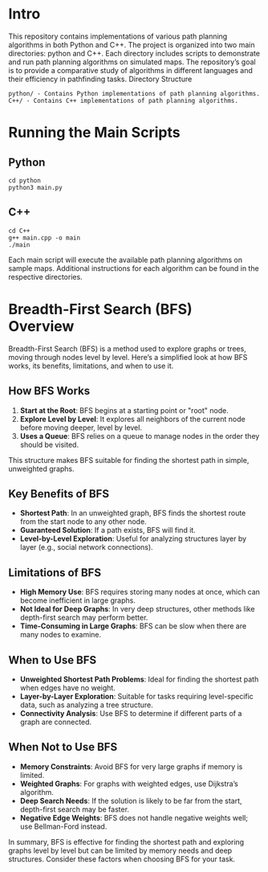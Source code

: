 # Intro

This repository contains implementations of various path planning algorithms in both Python and C++. The project is organized into two main directories: python and C++. Each directory includes scripts to demonstrate and run path planning algorithms on simulated maps. The repository’s goal is to provide a comparative study of algorithms in different languages and their efficiency in pathfinding tasks.
Directory Structure

    python/ - Contains Python implementations of path planning algorithms.
    C++/ - Contains C++ implementations of path planning algorithms.

# Running the Main Scripts

## Python
```
cd python
python3 main.py
```

## C++
```
cd C++
g++ main.cpp -o main
./main
```

Each main script will execute the available path planning algorithms on sample maps. Additional instructions for each algorithm can be found in the respective directories.

# Breadth-First Search (BFS) Overview

Breadth-First Search (BFS) is a method used to explore graphs or trees, moving through nodes level by level. Here’s a simplified look at how BFS works, its benefits, limitations, and when to use it.

## How BFS Works
1. **Start at the Root**: BFS begins at a starting point or "root" node.
2. **Explore Level by Level**: It explores all neighbors of the current node before moving deeper, level by level.
3. **Uses a Queue**: BFS relies on a queue to manage nodes in the order they should be visited.

This structure makes BFS suitable for finding the shortest path in simple, unweighted graphs.

## Key Benefits of BFS
- **Shortest Path**: In an unweighted graph, BFS finds the shortest route from the start node to any other node.
- **Guaranteed Solution**: If a path exists, BFS will find it.
- **Level-by-Level Exploration**: Useful for analyzing structures layer by layer (e.g., social network connections).
  
## Limitations of BFS
- **High Memory Use**: BFS requires storing many nodes at once, which can become inefficient in large graphs.
- **Not Ideal for Deep Graphs**: In very deep structures, other methods like depth-first search may perform better.
- **Time-Consuming in Large Graphs**: BFS can be slow when there are many nodes to examine.

## When to Use BFS
- **Unweighted Shortest Path Problems**: Ideal for finding the shortest path when edges have no weight.
- **Layer-by-Layer Exploration**: Suitable for tasks requiring level-specific data, such as analyzing a tree structure.
- **Connectivity Analysis**: Use BFS to determine if different parts of a graph are connected.

## When Not to Use BFS
- **Memory Constraints**: Avoid BFS for very large graphs if memory is limited.
- **Weighted Graphs**: For graphs with weighted edges, use Dijkstra’s algorithm.
- **Deep Search Needs**: If the solution is likely to be far from the start, depth-first search may be faster.
- **Negative Edge Weights**: BFS does not handle negative weights well; use Bellman-Ford instead.

In summary, BFS is effective for finding the shortest path and exploring graphs level by level but can be limited by memory needs and deep structures. Consider these factors when choosing BFS for your task.